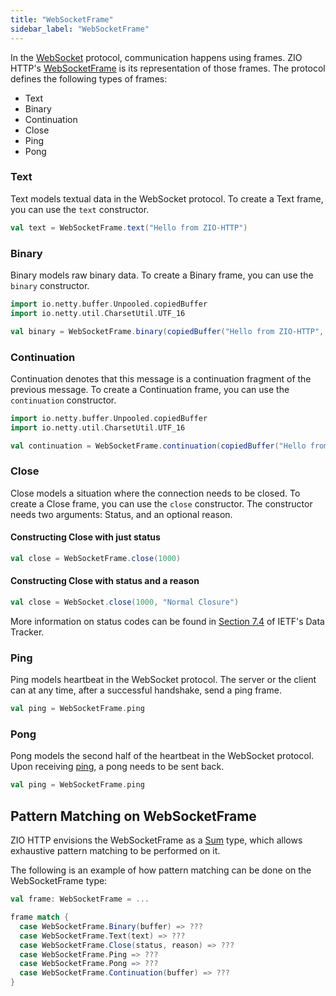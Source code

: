 ```yaml
---
title: "WebSocketFrame"
sidebar_label: "WebSocketFrame"
---
```

In the [WebSocket](https://datatracker.ietf.org/doc/html/rfc6455) protocol, communication happens using frames. ZIO
HTTP's [WebSocketFrame](https://github.com/dream11/zio-http/blob/main/zio-http/src/main/scala/zhttp/socket/WebSocketFrame.scala)
is its representation of those frames. The protocol defines the following types of frames:

* Text
* Binary
* Continuation
* Close
* Ping
* Pong

### Text

Text models textual data in the WebSocket protocol. To create a Text frame, you can use the `text` constructor.

```scala
val text = WebSocketFrame.text("Hello from ZIO-HTTP")
```

### Binary

Binary models raw binary data. To create a Binary frame, you can use the `binary` constructor.

```scala
import io.netty.buffer.Unpooled.copiedBuffer
import io.netty.util.CharsetUtil.UTF_16

val binary = WebSocketFrame.binary(copiedBuffer("Hello from ZIO-HTTP", UTF_16))
```

### Continuation

Continuation denotes that this message is a continuation fragment of the previous message. To create a Continuation
frame, you can use the `continuation` constructor.

```scala
import io.netty.buffer.Unpooled.copiedBuffer
import io.netty.util.CharsetUtil.UTF_16

val continuation = WebSocketFrame.continuation(copiedBuffer("Hello from ZIO-HTTP", UTF_16))
```

### Close

Close models a situation where the connection needs to be closed. To create a Close frame, you can use the `close`
constructor. The constructor needs two arguments: Status, and an optional reason.

#### Constructing Close with just status

```scala
val close = WebSocketFrame.close(1000)
```

#### Constructing Close with status and a reason

```scala
val close = WebSocket.close(1000, "Normal Closure")
```

More information on status codes can be found
in [Section 7.4](https://datatracker.ietf.org/doc/html/rfc6455#section-7.4) of IETF's Data Tracker.

### Ping

Ping models heartbeat in the WebSocket protocol. The server or the client can at any time, after a successful handshake,
send a ping frame.

```scala
val ping = WebSocketFrame.ping
```

### Pong

Pong models the second half of the heartbeat in the WebSocket protocol. Upon receiving [ping](#ping), a pong needs to be
sent back.

```scala
val ping = WebSocketFrame.ping
```

## Pattern Matching on WebSocketFrame

ZIO HTTP envisions the WebSocketFrame as a [Sum](https://en.wikipedia.org/wiki/Tagged_union) type, which allows
exhaustive pattern matching to be performed on it.

The following is an example of how pattern matching can be done on the WebSocketFrame type:

```scala
val frame: WebSocketFrame = ...

frame match {
  case WebSocketFrame.Binary(buffer) => ???
  case WebSocketFrame.Text(text) => ???
  case WebSocketFrame.Close(status, reason) => ???
  case WebSocketFrame.Ping => ???
  case WebSocketFrame.Pong => ???
  case WebSocketFrame.Continuation(buffer) => ???
}
```
